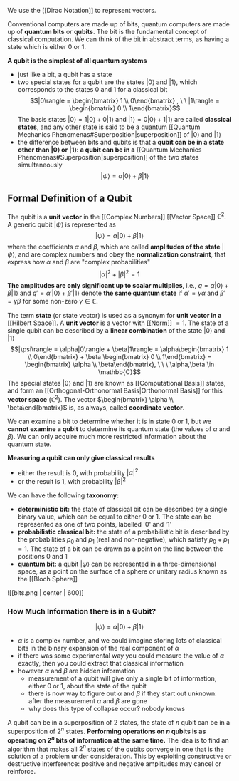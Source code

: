 We use the [[Dirac Notation]] to represent vectors.

Conventional computers are made up of bits, quantum computers are made up of **quantum bits** or **qubits**.
The bit is the fundamental concept of classical computation. 
We can think of the bit in abstract terms, as having a state which is either $0$ or $1$.

**A qubit is the simplest of all quantum systems**
- just like a bit, a qubit has a state
- two special states for a qubit are the states $|0\rangle$ and $|1\rangle$, which corresponds to the states $0$ and $1$ for a classical bit$$|0\rangle = \begin{bmatrix} 1 \\ 0\end{bmatrix} , \ \ |1\rangle = \begin{bmatrix} 0 \\ 1\end{bmatrix}$$The basis states $|0\rangle = 1|0\rangle + 0|1\rangle$ and $|1\rangle = 0|0\rangle + 1|1\rangle$ are called **classical states**, and any other state is said to be a quantum [[Quantum Mechanics Phenomenas#Superposition|superposition]] of $|0\rangle$ and $|1\rangle$ 
- the difference between bits and qubits is that a **qubit can be in a state other than $|0\rangle$ or $|1\rangle$: a qubit can be in a** [[Quantum Mechanics Phenomenas#Superposition|superposition]] of the two states simultaneously $$|\psi\rangle = \alpha|0\rangle + \beta|1\rangle$$
## Formal Definition of a Qubit
The qubit is a **unit vector** in the [[Complex Numbers]] [[Vector Space]] $\mathbb{C}^2$. 
A generic qubit $|\psi\rangle$ is represented as $$|\psi\rangle = \alpha|0\rangle + \beta|1\rangle$$where the coefficients $\alpha$ and $\beta$, which are called **amplitudes of the state** $|\psi\rangle$, and are complex numbers and obey the **normalization constraint**, that express how $\alpha$ and $\beta$ are "complex probabilities"$$|\alpha|^2 + |\beta|^2 = 1$$
**The amplitudes are only significant up to scalar multiplies**, i.e., $q = \alpha|0\rangle + \beta|1\rangle$ and $q' = \alpha'|0\rangle + \beta'|1\rangle$ denote **the same quantum state** if $\alpha'= \gamma\alpha$ and $\beta'= \gamma\beta$ for some non-zero $\gamma \in \mathbb{C}$. 

The term **state** (or state vector) is used as a synonym for **unit vector in a** [[Hilbert Space]]. 
A **unit vector** is a vector with [[Norm]] $=1$. 
The state of a single qubit can be described by a **linear combination** of the state $|0\rangle$ and $|1\rangle$
$$|\psi\rangle = \alpha|0\rangle + \beta|1\rangle = \alpha\begin{bmatrix} 1 \\ 0\end{bmatrix} + \beta \begin{bmatrix} 0 \\ 1\end{bmatrix} = \begin{bmatrix} \alpha \\ \beta\end{bmatrix}, \ \ \ \alpha,\beta \in \mathbb{C}$$
The special states $|0\rangle$ and $|1\rangle$ are known as [[Computational Basis]] states, and form an [[Orthogonal-Orthonormal Basis|Orthonormal Basis]] for this **vector space** ($\mathbb{C}^2$).
The vector $\begin{bmatrix} \alpha \\ \beta\end{bmatrix}$ is, as always, called **coordinate vector**. 

We can examine a bit to determine whether it is in state $0$ or $1$, but we **cannot examine a qubit** to determine its quantum state (the values of $\alpha$ and $\beta$).
We can only acquire much more restricted information about the quantum state. 

**Measuring a qubit can only give classical results**
- either the result is $0$, with probability $|\alpha|^2$
- or the result is $1$, with probability $|\beta|^2$

We can have the following **taxonomy:**
- **deterministic bit:** the state of classical bit can be described by a single binary value, which can be equal to either $0$ or $1$. The state can be represented as one of two points, labelled '0' and '1'
- **probabilistic classical bit:** the state of a probabilistic bit is described by the probabilities $p_0$ and $p_1$ (real and non-negative), which satisfy $p_0 + p_1 = 1$. The state of a bit can be drawn as a point on the line between the positions $0$ and $1$
- **quantum bit:** a qubit $|\psi\rangle$ can be represented in a three-dimensional space, as a point on the surface of a sphere or unitary radius known as the [[Bloch Sphere]]

![[bits.png | center | 600]]

### How Much Information there is in a Qubit?
$$|\psi\rangle = \alpha|0\rangle + \beta|1\rangle$$
- $\alpha$ is a complex number, and we could imagine storing lots of classical bits in the binary expansion of the real component of $\alpha$
- if there was some experimental way you could measure the value of $\alpha$ exactly, then you could extract that classical information
- however $\alpha$ and $\beta$ are hidden information
	- measurement of a qubit will give only a single bit of information, either $0$ or $1$, about the state of the qubit
	- there is now way to figure out $\alpha$ and $\beta$ if they start out unknown: after the measurement $\alpha$ and $\beta$ are gone
	- why does this type of collapse occur? nobody knows 

A qubit can be in a superposition of $2$ states, the state of $n$ qubit can be in a superposition of $2^n$ states. 
**Performing operations on $n$ qubits is as operating on $2^n$ bits of information at the same time.** 
The idea is to find an algorithm that makes all $2^n$ states of the qubits converge in one that is the solution of a problem under consideration.
This by exploiting constructive or destructive interference: positive and negative amplitudes may cancel or reinforce. 